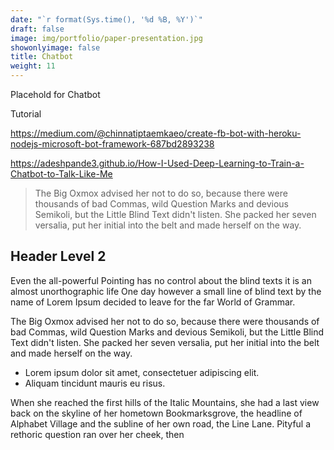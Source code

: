 ```yaml
---
date: "`r format(Sys.time(), '%d %B, %Y')`"
draft: false
image: img/portfolio/paper-presentation.jpg
showonlyimage: false
title: Chatbot
weight: 11
---
```


Placehold for Chatbot

<!--more-->

Tutorial

https://medium.com/@chinnatiptaemkaeo/create-fb-bot-with-heroku-nodejs-microsoft-bot-framework-687bd2893238

https://adeshpande3.github.io/How-I-Used-Deep-Learning-to-Train-a-Chatbot-to-Talk-Like-Me

> The Big Oxmox advised her not to do so, because there were thousands of bad Commas, wild Question Marks and devious Semikoli, but the Little Blind Text didn't listen. She packed her seven versalia, put her initial into the belt and made herself on the way.

## Header Level 2

Even the all-powerful Pointing has no control about the blind texts it is an almost unorthographic life One day however a small line of blind text by the name of Lorem Ipsum decided to leave for the far World of Grammar.

The Big Oxmox advised her not to do so, because there were thousands of bad Commas, wild Question Marks and devious Semikoli, but the Little Blind Text didn't listen. She packed her seven versalia, put her initial into the belt and made herself on the way.

* Lorem ipsum dolor sit amet, consectetuer adipiscing elit.
* Aliquam tincidunt mauris eu risus.

When she reached the first hills of the Italic Mountains, she had a last view back on the skyline of her hometown Bookmarksgrove, the headline of Alphabet Village and the subline of her own road, the Line Lane. Pityful a rethoric question ran over her cheek, then  
